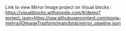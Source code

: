Link to view Mirror Image project on Visual blocks :
https://visualblocks.withgoogle.com/#/demo?project_json=https://raw.githubusercontent.com/pooja-mehra/IOImageTrasform/main/blob/mirror_pipeline.json

